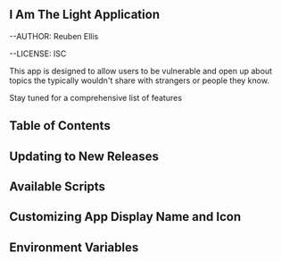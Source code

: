 ## I Am The Light Application
--AUTHOR: Reuben Ellis

--LICENSE: ISC

This app is designed to allow users to be vulnerable and open up
about topics the typically wouldn't share with strangers or people they know.

Stay tuned for a comprehensive list of features

## Table of Contents


## Updating to New Releases


## Available Scripts


## Customizing App Display Name and Icon



## Environment Variables

